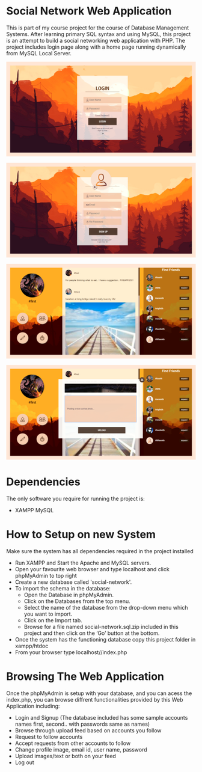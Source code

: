 # Social Network Web Application
This is part of my course project for the course of Database Management Systems. After learning primary SQL syntax and using MySQL, this project is an attempt to build a social networking web application with PHP. The project includes login page along with a home page running dynamically from MySQL Local Server.<br>

<p align="center">
  <img width="600" src="images/Screenshots/Login.png">
</p>
<p align="center">
  <img width="600" src="images/Screenshots/Signup.png">
</p>
<p align="center">
  <img width="600" src="images/Screenshots/Home.png">
</p>
<p align="center">
  <img width="600" src="images/Screenshots/Upload.png">
</p>

# Dependencies
The only software you require for running the project is:
- XAMPP MySQL

# How to Setup on new System
Make sure the system has all dependencies required in the project installed
- Run XAMPP and Start the Apache and MySQL servers.
- Open your favourite web browser and type localhost and click phpMyAdmin to top right
- Create a new database called 'social-network'.
- To import the schema in the database:
  - Open the Database in phpMyAdmin.
  - Click on the Databases from the top menu.
  - Select the name of the database from the drop-down menu which you want to import.
  - Click on the Import tab.
  - Browse for a file named social-network.sql.zip included in this project and then click on the ‘Go’ button at the bottom.
- Once the system has the functioning database copy this project folder in xampp/htdoc
- From your browser type localhost/<name of folder of this project>/index.php
  
# Browsing The Web Application
Once the phpMyAdmin is setup with your database, and you can acess the index.php, you can browse diffrent functionalities provided by this Web Application including:
- Login and Signup (The database included has some sample accounts names first, second.. with passwords same as names)
- Browse through upload feed based on accounts you follow
- Request to follow accounts
- Accept requests from other accounts to follow
- Change profile image, email id, user name, password
- Upload images/text or both on your feed
- Log out
